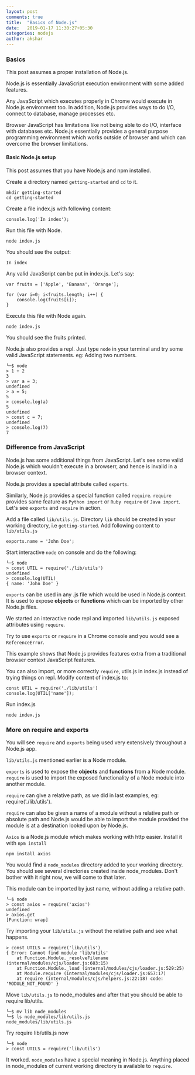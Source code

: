 ```yaml
---
layout: post
comments: true
title:  "Basics of Node.js"
date:   2019-01-17 11:30:27+05:30
categories: nodejs
author: akshar
---
```


### Basics

This post assumes a proper installation of Node.js.

Node.js is essentially JavaScript execution environment with some added features.

Any JavaScript which executes properly in Chrome would execute in Node.js environment too. In addition, Node.js provides ways to do I/O, connect to database, manage processes etc.

Browser JavaScript has limitations like not being able to do I/O, interface with databases etc. Node.js essentially provides a general purpose programming environment which works outside of browser and which can overcome the browser limitations.

#### Basic Node.js setup

This post assumes that you have Node.js and npm installed.

Create a directory named `getting-started` and `cd` to it.

    mkdir getting-started
    cd getting-started

Create a file index.js with following content:

    console.log('In index');

Run this file with Node.

    node index.js

You should see the output:

    In index

Any valid JavaScript can be put in index.js. Let's say:

    var fruits = ['Apple', 'Banana', 'Orange'];

    for (var i=0; i<fruits.length; i++) {
        console.log(fruits[i]);
    }

Execute this file with Node again.

    node index.js

You should see the fruits printed.

Node.js also provides a repl. Just type `node` in your terminal and try some valid JavaScript statements. eg: Adding two numbers.

    ╰─$ node
    > 1 + 2
    3
    > var a = 3;
    undefined
    > a = 5;
    5
    > console.log(a)
    5
    undefined
    > const c = 7;
    undefined
    > console.log(7)
    7

### Difference from JavaScript

Node.js has some additional things from JavaScript. Let's see some valid Node.js which wouldn't execute in a browserr, and hence is invalid in a browser context.

Node.js provides a special attribute called `exports`.

Similarly, Node.js provides a special function called `require`. `require` provides same feature as `Python import` or `Ruby require` or `Java import`. Let's see `exports` and `require` in action.

Add a file called `lib/utils.js`. Directory `lib` should be created in your working directory, i.e `getting-started`. Add following content to `lib/utils.js`

    exports.name = 'John Doe';

Start interactive `node` on console and do the following:

    ╰─$ node
    > const UTIL = require('./lib/utils')
    undefined
    > console.log(UTIL)
    { name: 'John Doe' }

`exports` can be used in any .js file which would be used in Node.js context. It is used to expose **objects** or **functions** which can be imported by other Node.js files.

We started an interactive node repl and imported `lib/utils.js` exposed attributes using `require`.

Try to use `exports` or `require` in a Chrome console and you would see a `ReferenceError`.

This example shows that Node.js provides features extra from a traditional browser context JavaScript features.

You can also import, or more correctly `require`, utils.js in index.js instead of trying things on repl. Modify content of index.js to:

    const UTIL = require('./lib/utils')
    console.log(UTIL['name']);

Run index.js

    node index.js


### More on require and exports

You will see `require` and `exports` being used very extensively throughout a Node.js app.

`lib/utils.js` mentioned earlier is a Node module.

`exports` is used to expose the **objects** and **functions** from a Node module. `require` is used to import the exposed functionality of a Node module into another module.

`require` can give a relative path, as we did in last examples, eg: require('./lib/utils').

`require` can also be given a name of a module without a relative path or absolute path and Node.js would be able to import the module provided the module is at a destination looked upon by Node.js.

`Axios` is a Node.js module which makes working with http easier. Install it with `npm install`

    npm install axios

You would find a `node_modules` directory added to your working directory. You should see several directories created inside node_modules. Don't bother with it right now, we will come to that later.

This module can be imported by just name, without adding a relative path.

    ╰─$ node
    > const axios = require('axios')
    undefined
    > axios.get
    [Function: wrap]

Try importing your `lib/utils.js` without the relative path and see what happens.

    > const UTILS = require('lib/utils')
    { Error: Cannot find module 'lib/utils'
        at Function.Module._resolveFilename (internal/modules/cjs/loader.js:603:15)
        at Function.Module._load (internal/modules/cjs/loader.js:529:25)
        at Module.require (internal/modules/cjs/loader.js:657:17)
        at require (internal/modules/cjs/helpers.js:22:18) code: 'MODULE_NOT_FOUND' }

Move `lib/utils.js` to node_modules and after that you should be able to require lib/utils.

    ╰─$ mv lib node_modules
    ╰─$ ls node_modules/lib/utils.js
    node_modules/lib/utils.js

Try require lib/utils.js now

    ╰─$ node
    > const UTILS = require('lib/utils')

It worked. `node_modules` have a special meaning in Node.js. Anything placed in node_modules of current working directory is available to `require`.
